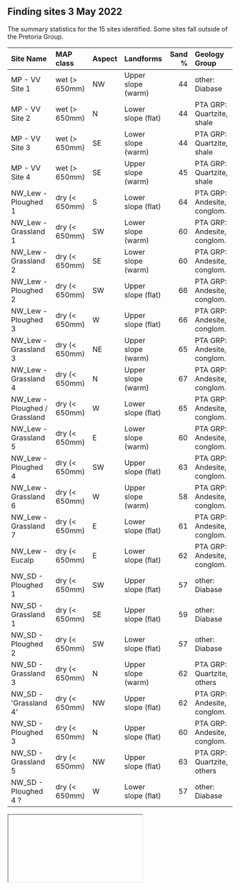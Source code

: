 ## Finding sites 3 May 2022

The summary statistics for the 15 sites identified. Some sites fall outside of the Pretoria Group. 

|Site Name                     |MAP class     |Aspect |Landforms          | Sand %|Geology Group               |
|:-----------------------------|:-------------|:------|:------------------|------:|:---------------------------|
|MP - VV Site 1                |wet (> 650mm) |NW     |Upper slope (warm) |     44|other: Diabase              |
|MP - VV Site 2                |wet (> 650mm) |N      |Lower slope (flat) |     44|PTA GRP: Quartzite, shale   |
|MP - VV Site 3                |wet (> 650mm) |SE     |Lower slope (warm) |     44|PTA GRP: Quartzite, shale   |
|MP - VV Site 4                |wet (> 650mm) |SE     |Upper slope (warm) |     45|PTA GRP: Quartzite, shale   |
|NW_Lew - Ploughed 1           |dry (< 650mm) |S      |Lower slope (flat) |     64|PTA GRP: Andesite, conglom. |
|NW_Lew - Grassland 1          |dry (< 650mm) |SW     |Lower slope (warm) |     60|PTA GRP: Andesite, conglom. |
|NW_Lew - Grassland 2          |dry (< 650mm) |SE     |Lower slope (warm) |     60|PTA GRP: Andesite, conglom. |
|NW_Lew - Ploughed 2           |dry (< 650mm) |SW     |Upper slope (flat) |     66|PTA GRP: Andesite, conglom. |
|NW_Lew - Ploughed 3           |dry (< 650mm) |W      |Upper slope (flat) |     66|PTA GRP: Andesite, conglom. |
|NW_Lew - Grassland 3          |dry (< 650mm) |NE     |Upper slope (warm) |     65|PTA GRP: Andesite, conglom. |
|NW_Lew - Grassland 4          |dry (< 650mm) |N      |Upper slope (warm) |     67|PTA GRP: Andesite, conglom. |
|NW_Lew - Ploughed / Grassland |dry (< 650mm) |W      |Lower slope (flat) |     65|PTA GRP: Andesite, conglom. |
|NW_Lew - Grassland 5          |dry (< 650mm) |E      |Lower slope (warm) |     60|PTA GRP: Andesite, conglom. |
|NW_Lew - Ploughed 4           |dry (< 650mm) |SW     |Upper slope (flat) |     63|PTA GRP: Andesite, conglom. |
|NW_Lew - Grassland 6          |dry (< 650mm) |W      |Upper slope (warm) |     58|PTA GRP: Andesite, conglom. |
|NW_Lew - Grassland 7          |dry (< 650mm) |E      |Lower slope (flat) |     61|PTA GRP: Andesite, conglom. |
|NW_Lew - Eucalp               |dry (< 650mm) |E      |Lower slope (flat) |     62|PTA GRP: Andesite, conglom. |
|NW_SD - Ploughed 1            |dry (< 650mm) |SW     |Upper slope (flat) |     57|other: Diabase              |
|NW_SD - Grassland 1           |dry (< 650mm) |SE     |Upper slope (flat) |     59|other: Diabase              |
|NW_SD - Ploughed 2            |dry (< 650mm) |SW     |Lower slope (flat) |     57|other: Diabase              |
|NW_SD - Grassland 3           |dry (< 650mm) |N      |Upper slope (warm) |     62|PTA GRP: Quartzite, others  |
|NW_SD - 'Grassland 4'         |dry (< 650mm) |NW     |Upper slope (flat) |     62|PTA GRP: Andesite, conglom. |
|NW_SD - Ploughed 3            |dry (< 650mm) |N      |Upper slope (flat) |     60|PTA GRP: Andesite, conglom. |
|NW_SD - Grassland 5           |dry (< 650mm) |NW     |Upper slope (flat) |     63|PTA GRP: Quartzite, others  |
|NW_SD - Ploughed 4 ?          |dry (< 650mm) |W      |Lower slope (flat) |     57|other: Diabase              |

<iframe http://jdmwhite.github.io/grasslands/map.html></iframe>
